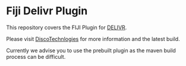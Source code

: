 # Fiji Delivr Plugin
This repository covers the FIJI Plugin for [DELIVR](https://doi.org/10.1101/2023.05.18.540970).

Please visit [DiscoTechnlogies](https://www.discotechnologies.org/DELiVR/) for more information and the latest build.

Currently we advise you to use the prebuilt plugin as the maven build process can be difficult.
